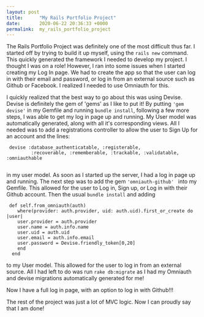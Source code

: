 ```yaml
---
layout: post
title:      "My Rails Portfolio Project"
date:       2020-06-22 20:36:33 +0000
permalink:  my_rails_portfolio_project
---
```



The Rails Portfolio Project was definitely one of the most difficult thus far. I started off by trying to build it up myself, using the ```rails new``` command. This quickly generated the framework I needed to develop my project. I thought I was on a role! However, I ran into some issues when I started creating my Log In page. We had to create the app so that the user can log in with their email and password, or log in from an external source such as Github or Facebook. I realized I needed to use Omniauth for this. 

I quickly realized that the best way to go about this was using Devise. Devise is definitely the gem of 'gems' as I like to put it! By putting ```'gem devise'```  in my Gemfile and running ```bundle install```, following a few more steps, I was able to get my log in page up and running. My User model was automatically generated, along with all it's corresponding views. All I needed was to add a registrations controller to allow the user to Sign Up for an account and the lines:

```
 devise :database_authenticatable, :registerable,
         :recoverable, :rememberable, :trackable, :validatable, :omniauthable
        
```

in my user model. As soon as I started up the server, I had a log in page up and running. The next step was to add the gem ```'omniauth-github' ``` into my Gemfile. This allowed for the user to Log in, Sign up, or Log in with their Github account. Then the usual ```bundle install``` and adding 
```
 def self.from_omniauth(auth)
    where(provider: auth.provider, uid: auth.uid).first_or_create do |user|
    user.provider = auth.provider
    user.name = auth.info.name 
    user.uid = auth.uid
    user.email = auth.info.email 
    user.password = Devise.friendly_token[0,20]
    end 
  end 
```

to my User model. This allowed for the user to log in from an external source. All I had left to do was run ```rake db:migrate``` as I had my Omniauth and devise migrations automatically generated for me! 

Now I have a full log in page, with an option to log in with Github!!!

The rest of the project was just a lot of MVC logic. Now I can proudly say that I am done! 
